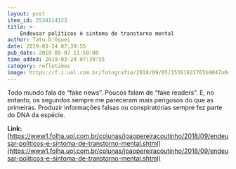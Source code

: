 ```yaml
---
layout: post
item_id: 2534114123
title: >-
    Endeusar políticos é sintoma de transtorno mental
author: Tatu D'Oquei
date: 2019-03-24 07:39:55
pub_date: 2018-09-07 11:50:00
time_added: 2019-03-24 07:39:55
category: refletimos
image: https://f.i.uol.com.br/fotografia/2018/09/05/15361821765b9047a042c03_1536182176_3x2_rt.jpg
---
```


Todo mundo fala de “fake news”. Poucos falam de “fake readers”. E, no entanto, os segundos sempre me pareceram mais perigosos do que as primeiras. Produzir informações falsas ou conspiratórias sempre fez parte do DNA da espécie.

**Link:** [https://www1.folha.uol.com.br/colunas/joaopereiracoutinho/2018/09/endeusar-politicos-e-sintoma-de-transtorno-mental.shtml](https://www1.folha.uol.com.br/colunas/joaopereiracoutinho/2018/09/endeusar-politicos-e-sintoma-de-transtorno-mental.shtml)

